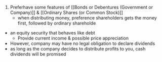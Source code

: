 1. Preferhave some features of [[Bonds or Debentures (Government or Company)]] & [[Ordinary Shares (or Common Stock)]]
	- when distributing money, preference shareholders gets the money first, followed by ordinary shareholde

- an equity security that behaves like debt
	- Provide current income & possible price appreciation
- However, company may have no legal obligation to declare dividends
- as long as the company decides to distribute profits to you, cash dividends will be promised